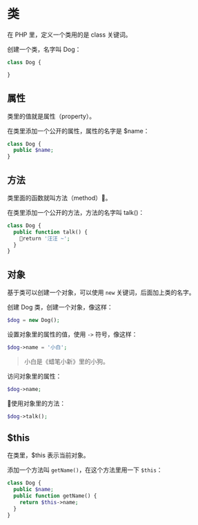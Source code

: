 # 类

在 PHP 里，定义一个类用的是 class 关键词。

创建一个类，名字叫 Dog：

```php
class Dog {

}
```

## 属性

类里的值就是属性（property）。

在类里添加一个公开的属性，属性的名字是 $name：

```php
class Dog {
  public $name; 
}
```

## 方法

类里面的函数就叫方法（method）。

在类里添加一个公开的方法，方法的名字叫 talk\(\)：

```php
class Dog {
  public function talk() {
    return '汪汪 ~';
  }
}
```

## 对象

基于类可以创建一个对象，可以使用 `new` 关键词，后面加上类的名字。

创建 Dog 类，创建一个对象，像这样：

```php
$dog = new Dog();
```

设置对象里的属性的值，使用 `->` 符号，像这样：

```php
$dog->name = '小白';
```

> 小白是《蜡笔小新》里的小狗。

访问对象里的属性：

```php
$dog->name;
```

使用对象里的方法：

```php
$dog->talk();
```

## $this

在类里，$this 表示当前对象。

添加一个方法叫 `getName()`，在这个方法里用一下 `$this`：

```php
class Dog {
  public $name;
  public function getName() {
    return $this->name;
  }
}
```



